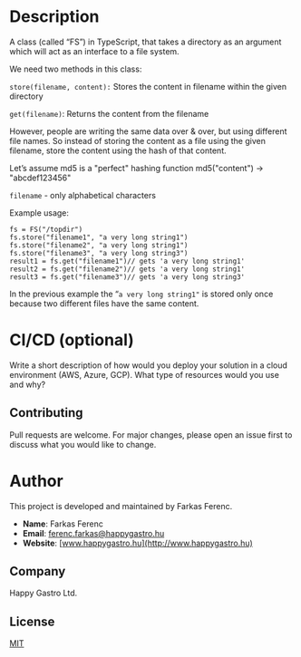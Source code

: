 # Description

A class (called “FS”) in TypeScript, that takes a directory as an argument which will act as an interface to a file system.

We need two methods in this class:

<code>store(filename, content):</code></strong> Stores the content in filename within the given directory

<code>get(filename)</code></strong>: Returns the content from the filename

However, people are writing the same data over & over, but using different file names. So instead of storing the content as a file using the given filename, store the content using the hash of that content.

Let’s assume md5 is a "perfect" hashing function md5("content") -> "abcdef123456"

`filename` - only alphabetical characters

Example usage:


```
fs = FS("/topdir")
fs.store("filename1", "a very long string1")
fs.store("filename2", "a very long string1")
fs.store("filename3", "a very long string3")
result1 = fs.get("filename1")// gets 'a very long string1'
result2 = fs.get("filename2")// gets 'a very long string1'
result3 = fs.get("filename3")// gets 'a very long string3'
```

In the previous example the “`a very long string1"` is stored only once because two different files have the same content.


# CI/CD (optional)

Write a short description of how would you deploy your solution in a cloud environment (AWS, Azure, GCP). What type of resources would you use and why?


## Contributing
Pull requests are welcome. For major changes, please open an issue first to discuss what you would like to change.

# Author

This project is developed and maintained by Farkas Ferenc.

- **Name**: Farkas Ferenc
- **Email**: [ferenc.farkas@happygastro.hu](mailto:ferenc.farkas@happygastro.hu)
- **Website**: [www.happygastro.hu](http://www.happygastro.hu)

## Company

Happy Gastro Ltd.

## License
[MIT](https://choosealicense.com/licenses/mit/)